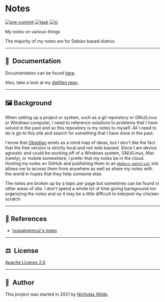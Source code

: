 # Notes
[![pre-commit](https://img.shields.io/badge/pre--commit-enabled-brightgreen?logo=pre-commit&logoColor=white&style=for-the-badge)](https://pre-commit.com/)
[![task](https://img.shields.io/badge/Task-Enabled-brightgreen?style=for-the-badge&logo=task&logoColor=white)](https://taskfile.dev/#/)
[![ci](https://img.shields.io/github/workflow/status/nicholaswilde/notes/ci?label=ci&logo=github&style=for-the-badge)](https://github.com/nicholaswilde/notes/actions/workflows/ci.yaml)

My notes on various things

The majority of my notes are for Debian based distros.

---

## :book:&nbsp; Documentation

Documentation can be found [here][6].

Also, take a look at my [dotfiles repo][5].

---

## :framed_picture: Background

When setting up a project or system, such as a git repoistory or GNU/Linux or Windows computer, I need to reference solutions to problems that I
have solved in the past and so this repository is my notes to myself. All I need to do is go to this site and search for something that I have
done in the past.

I know that [Obsidian][1] exists as a mind map of ideas, but I don't like the fact that the free version is strictly local and not web bassed.
Since I am device agnostic and could be working off of a Windows system, GNU/Linux, Mac (rarely), or mobile somewhere, I prefer that my
notes be in the cloud. Hosting my notes on GitHub and publishing them to an [`mkdocs-material`][2] site allows me to access them from
anywhere as well as share my notes with the world in hopes that they help someone else.

The notes are broken up by a topic per page but sometimes can be found in other areas of site. I don't spend a whole lot of time giving
background nor organizing the notes and so it may be a little difficult to interpret my chicken scratch.

---

## :link: References

- [hossainemruz's notes][3]

---

## ​:balance_scale:​&nbsp;​ License

​[​Apache License 2.0](../LICENSE)

---

## ​:pencil:​&nbsp;​ Author

​This project was started in 2021 by [​Nicholas Wilde​][4].

[1]: https://obsidian.md/
[2]: https://squidfunk.github.io/mkdocs-material/
[3]: https://hossainemruz.gitbook.io/notes/
[4]: https://github.com/nicholaswilde/
[5]: https://github.com/nicholaswilde/dotfiles
[6]: https://nicholaswilde.io/notes/
